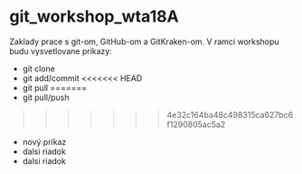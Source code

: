 # git_workshop_wta18A

Zaklady prace s git-om, GitHub-om a GitKraken-om. V ramci workshopu budu vysvetlovane prikazy:
* git clone
* git add/commit
<<<<<<< HEAD
* git pull
=======
* git pull/push
>>>>>>> 4e32c164ba48c498315ca627bc6f1290805ac5a2
* nový príkaz
* dalsi riadok
* dalsi riadok
